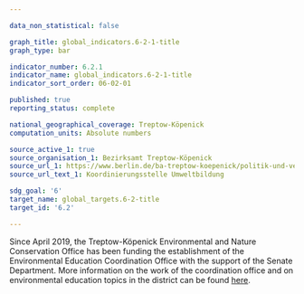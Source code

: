 ```yaml
---

data_non_statistical: false

graph_title: global_indicators.6-2-1-title
graph_type: bar

indicator_number: 6.2.1
indicator_name: global_indicators.6-2-1-title
indicator_sort_order: 06-02-01

published: true
reporting_status: complete

national_geographical_coverage: Treptow-Köpenick
computation_units: Absolute numbers 

source_active_1: true
source_organisation_1: Bezirksamt Treptow-Köpenick
source_url_1: https://www.berlin.de/ba-treptow-koepenick/politik-und-verwaltung/aemter/umwelt-und-naturschutzamt/naturschutz/artikel.1167809.php
source_url_text_1: Koordinierungsstelle Umweltbildung

sdg_goal: '6'
target_name: global_targets.6-2-title
target_id: '6.2'

---
```


Since April 2019, the Treptow-Köpenick Environmental and Nature Conservation Office has been funding the establishment of the Environmental Education Coordination Office with the support of the Senate Department. More information on the work of the coordination office and on environmental education topics in the district can be found <a href="https://ubz-tk.de/home" target="_blank" >here</a>.
